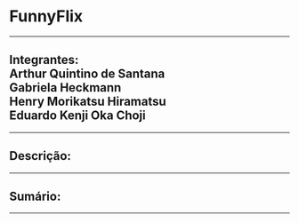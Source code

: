 # FunnyFlix

----

## Integrantes: <br> Arthur Quintino de Santana <br> Gabriela Heckmann <br> Henry Morikatsu Hiramatsu <br> Eduardo Kenji Oka Choji

----

## Descrição:

----

## Sumário:
----



